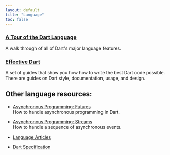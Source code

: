 ```yaml
---
layout: default
title: "Language"
toc: false
---
```


<div class="card-grid">
  <div class="card">
    <h3><a href="/guides/language/language-tour">A Tour of the Dart Language</a></h3>
    <p>A walk through of all of Dart's major language features.</p>
  </div>
  <div class="card">
    <h3><a href="/guides/language/effective-dart/">Effective Dart</a></h3>
    <p>A set of guides that show you how how to write the best Dart code
    possible. There are guides on Dart style, documentation, usage,
    and design.</p>
  </div>
</div>

## Other language resources:

* <a href="/tutorials/language/futures">Asynchronous Programming: Futures</a><br>
How to handle asynchronous programming in Dart.

* <a href="/tutorials/language/streams">Asynchronous Programming: Streams</a><br>
How to handle a sequence of asynchronous events.

* <a href="/articles/language">Language Articles</a>

* <a href="/guides/language/spec">Dart Specification</a>
